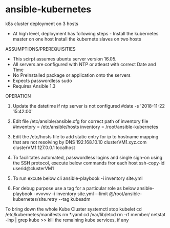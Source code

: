#  ansible-kubernetes

k8s cluster deployment on 3 hosts 


* At high level, deployment has following steps -
Install the kubernetes master on one host
Install the kubernete slaves on two hosts

ASSUMPTIONS/PREREQUISITIES
 * This scirpt assumes ubuntu server version 16.05.
 * All servers are configured with NTP or atleast with correct Date and Time
 * No PreInstalled package or application onto the servers
 * Expects passwordless sudo
 * Requires Ansible 1.3
 
OPERATION 
1. Update the datetime if ntp server is not configured
#date -s '2018-11-22 15:42:00'

2. Edit file /etc/ansible/ansible.cfg for correct path of inventory file
#inventory      = /etc/ansible/hosts
inventory = /root/ansible-kubernetes

3. Edit the /etc/hosts file to add static entry for ip to hostname mapping that are not resolving by DNS
192.168.10.10   clusterVM1.xyz.com clusterVM1
127.0.0.1       localhost

4. To facilitates automated, passwordless logins and single sign-on using the SSH protocol, execute below commands fror each host
ssh-copy-id userid@clusterVM1

5. To run excute below cli
ansible-playbook -i inventory site.yml

6. For debug purpose use a tag for a particular role as below
ansible-playbook -vvvvvv  -i inventory site.yml --limit @/root/ansible-kubernetes/site.retry --tag kubeadm

To bring down the whole Kube Cluster
systemctl stop kubelet
cd /etc/kubernetes/manifests
rm *.yaml
cd /var/lib/etcd
rm -rf member/
netstat -lnp | grep kube >> kill the remaining kube services, if any
